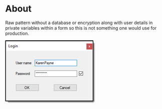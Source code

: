 ﻿# About

Raw pattern without a database or encryption along with user details in private variables within a form so this is not something one would use for production.

![screen](login.png)